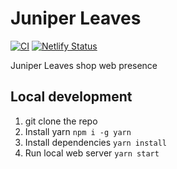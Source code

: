 # Juniper Leaves

[![CI](https://github.com/cascadiacollections/juniperleaves/actions/workflows/main.yml/badge.svg)](https://github.com/cascadiacollections/juniperleaves/actions/workflows/main.yml)
[![Netlify Status](https://api.netlify.com/api/v1/badges/e9d4fdb0-2136-44bd-8cae-a9fa175fcad6/deploy-status)](https://app.netlify.com/sites/juniperleaves/deploys)

Juniper Leaves shop web presence

## Local development

1. git clone the repo
1. Install yarn `npm i -g yarn`
1. Install dependencies `yarn install`
1. Run local web server `yarn start`
